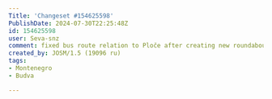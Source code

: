 ```yaml
---
Title: 'Changeset #154625598'
PublishDate: 2024-07-30T22:25:48Z
id: 154625598
user: Seva-snz
comment: fixed bus route relation to Ploče after creating new roundabout
created_by: JOSM/1.5 (19096 ru)
tags:
- Montenegro
- Budva

---
```

